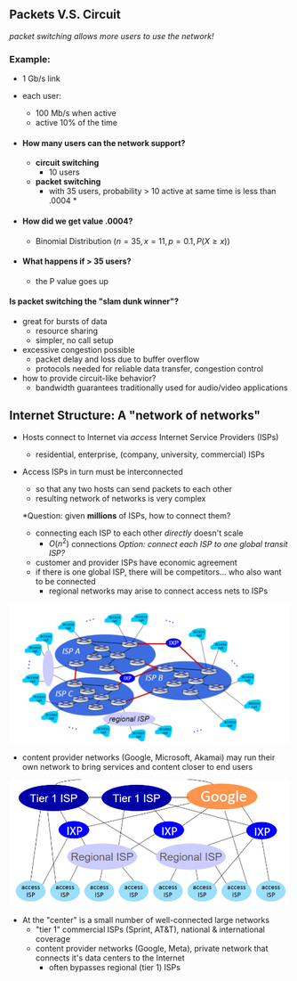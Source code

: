 ## Packets V.S. Circuit
*packet switching allows more users to use the network!*
### Example:
- 1 Gb/s link
- each user:
    - 100 Mb/s when active
    - active 10% of the time
- #### How many users can the network support?
    - **circuit switching**
        - 10 users
    - **packet switching**
        - with 35 users, probability > 10 active at same time is less than .0004 *

- #### How did we get value .0004?
	- Binomial Distribution ($n = 35, x = 11, p = 0.1, P(X\ge x)$)
- #### What happens if > 35 users? 
	- the P value goes up

#### Is packet switching the "slam dunk winner"?
- great for bursts of data
	- resource sharing
	- simpler, no call setup
- excessive congestion possible
	- packet delay and loss due to buffer overflow
	- protocols needed for reliable data transfer, congestion control
- how to provide circuit-like behavior?
	- bandwidth guarantees traditionally used for audio/video applications


## Internet Structure: A "network of networks"
- Hosts connect to Internet via *access* Internet Service Providers (ISPs)
	- residential, enterprise, (company, university, commercial) ISPs
- Access ISPs in turn must be interconnected
	- so that any two hosts can send packets to each other
	- resulting network of networks is very complex

	*Question: given **millions** of ISPs, how to connect them?
	- connecting each ISP to each other *directly* doesn't scale
		- $O(n^{2})$ connections
	*Option: connect each ISP to one global transit ISP?*
	- customer and provider ISPs have economic agreement
	- if there is one global ISP, there will be competitors... who also want to be connected
		- regional networks may arise to connect access nets to ISPs

![](../zassets/Pasted%20image%2020230907143352.png)

 - content provider networks (Google, Microsoft, Akamai) may run their own network to bring services and content closer to end users

![](../zassets/Pasted%20image%2020230907143435.png)

- At the "center" is a small number of well-connected large networks
	- "tier 1" commercial ISPs (Sprint, AT&T), national & international coverage
	- content provider networks (Google, Meta), private network that connects it's data centers to the Internet
		- often bypasses regional (tier 1) ISPs
